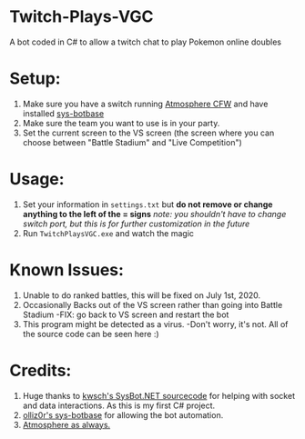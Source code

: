 # Twitch-Plays-VGC
A bot coded in C# to allow a twitch chat to play Pokemon online doubles

# Setup:
1. Make sure you have a switch running [Atmosphere CFW](https://github.com/Atmosphere-NX/Atmosphere/releases "Atmosphere Download Page") and have installed [sys-botbase](https://github.com/olliz0r/sys-botbase "sys-botbase Page")
2. Make sure the team you want to use is in your party.
3. Set the current screen to the VS screen (the screen where you can choose between "Battle Stadium" and "Live Competition")

# Usage:
1. Set your information in `settings.txt` but **do not remove or change anything to the left of the = signs**
*note: you shouldn't have to change switch port, but this is for further customization in the future*
2. Run `TwitchPlaysVGC.exe` and watch the magic

# Known Issues:
1. Unable to do ranked battles, this will be fixed on July 1st, 2020.
2. Occasionally Backs out of the VS screen rather than going into Battle Stadium
  -FIX: go back to VS screen and restart the bot
3. This program might be detected as a virus.
  -Don't worry, it's not. All of the source code can be seen here :)
  
# Credits:
1. Huge thanks to [kwsch's SysBot.NET sourcecode](https://github.com/kwsch/SysBot.NET) for helping with socket and data interactions. As this is my first C# project.
2. [olliz0r's sys-botbase](https://github.com/olliz0r/sys-botbase) for allowing the bot automation.
3. [Atmosphere as always.](https://github.com/Atmosphere-NX/Atmosphere)
